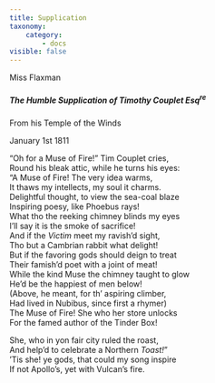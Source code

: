 ```yaml
---
title: Supplication
taxonomy:
    category:
        - docs
visible: false
---
```


<div class="author">Miss Flaxman</div>

##### The Humble Supplication of Timothy Couplet Esq<sup>re</sup>   

From his Temple of the Winds   

January 1st 1811  
  
“Oh for a Muse of Fire!” Tim Couplet cries,  
Round his bleak attic, while he turns his eyes:  
“A Muse of Fire! The very idea warms,  
It thaws my intellects, my soul it charms.  
Delightful thought, to view the sea-coal blaze  
Inspiring poesy, like Phoebus rays!  
What tho the reeking chimney blinds my eyes  
I’ll say it is the smoke of sacrifice!  
And if the *Victim* meet my ravish’d sight,  
Tho but a Cambrian rabbit what delight!  
But if the favoring gods should deign to treat  
Their famish’d poet with a joint of meat!  
While the kind Muse the chimney taught to glow  
He’d be the happiest of men below!  
(Above, he meant, for th’ aspiring climber,  
Had lived in Nubibus, since first a rhymer)  
The Muse of Fire! She who her store unlocks  
For the famed author of the Tinder Box!  
  
She, who in yon fair city ruled the roast,  
And help’d to celebrate a Northern *Toast!*”  
’Tis she! ye gods, that could my song inspire  
If not Apollo’s, yet with Vulcan’s fire.